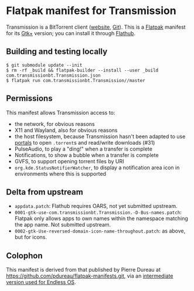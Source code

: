 # Flatpak manifest for Transmission

Transmission is a BitTorrent client ([website](https://transmissionbt.com/), [Git](https://github.com/transmission/transmission)). This is a [Flatpak](http://flatpak.org/) manifest for its [Gtk+](https://www.gtk.org/) version; you can install it through [Flathub](https://flathub.org/).

## Building and testing locally

```console
$ git submodule update --init
$ rm -rf _build && flatpak-builder --install --user _build com.transmissionbt.Transmission.json
$ flatpak run com.transmissionbt.Transmission//master
```

## Permissions

This manifest allows Transmission access to:

* the network, for obvious reasons
* X11 and Wayland, also for obvious reasons
* the host filesystem, because Transmission hasn't been adapted to use [portals](https://github.com/flatpak/flatpak/wiki/Portals) to open `.torrent`s and read/write downloads (#31)
* PulseAudio, to play a "ding!" when a transfer is complete
* Notifications, to show a bubble when a transfer is complete
* GVFS, to support opening torrent files by URI
* `org.kde.StatusNotifierWatcher`, to display a notification area icon in environments where this is supported

## Delta from upstream

* `appdata.patch`: Flathub requires OARS, not yet submitted upstream.
* `0001-gtk-use-com.transmissionbt.Transmission.-D-Bus-names.patch`: Flatpak only allows apps to own names within the namespace matching the app name. Not submitted upstream.
* `0002-gtk-Use-reversed-domain-icon-name-throughout.patch`: as above, but for icons.


## Colophon

This manifest is derived from that published by Pierre Dureau at <https://github.com/pdureau/flatpak-manifests.git>, via an [intermediate version used for Endless OS](https://github.com/endlessm/transmission-flatpak).
